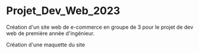 # Projet_Dev_Web_2023
Création d'un site web de e-commerce en groupe de 3 pour le projet de dev web de première année d'ingénieur.

Création d'une maquette du site
